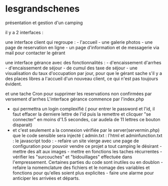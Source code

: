 # lesgrandschenes
présentation et gestion d'un camping 

il y a 2 interfaces : 

une interface client qui regroupe :
    - l'accueil 
    - une galerie photos
    - une page de reservation en ligne
    - un page d'information et de messagerie via mail pour contacter le gérant
    
une interface gérance avec des fonctionnalités :
    - d'encaissement d'arrhes
    - d'encaissement de séjour
    - de cumul des taxe de séjour
    - une visualisation du taux d'occupation par jour, pour que le gérant sache s'il y a des places libres a l'accueil d'un nouveau client, ce qui n'est pas toujours évident.
    
et une tache Cron pour supprimer les reservations non confirmées par versement d'arrhes
L'interface gérance commence par l'index.php
  - qui permettra un login complexifié ( pour entrer le password et l'id, il faut effacer la derniere lettre de l'id puis la remettre et clicquer "se connecter" en moins d'1.5 secondes, car audela de 11 lettres ce bouton disparait) 
   - et c'est seulement a la connexion vérifiée par le server(servermin.php) que le code sensible sera injecté ( admin.txt : l'html et adminfunction.txt : le javascript
todo : 
    - refaire un site vierge avec une page de configuration pour pouvoir vendre ce projet a tout camping le désirant
    - mettre des alt aux images
    - mettre en fonctions les taches récurrentes
    - vérifier les "surcouches" et "bidouillages" effectuée dans l'empressement. Certaines parties du code sont inutiles ou en doublon
    - refaire la nomemclature des fichiers et le nomage des variables et fonctions pour qu'elles soient plus explicites
    - faire une alarme pour anticiper les arrivées et départs.
    

